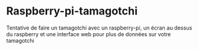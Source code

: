 # Raspberry-pi-tamagotchi
Tentative de faire un tamagotchi avec un raspberry-pi, un écran au dessus du raspberry et une interface web pour plus de données sur votre tamagotchi
